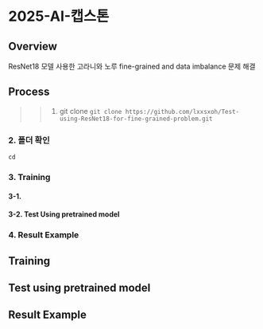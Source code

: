# 2025-AI-캡스톤
## Overview
ResNet18 모델 사용한 고라니와 노루 fine-grained and data imbalance 문제 해결
## Process
>  >1. git clone
```git clone https://github.com/lxxsxoh/Test-using-ResNet18-for-fine-grained-problem.git```
### 2. 폴더 확인
```cd ```
### 3. Training
#### 3-1.
#### 3-2. Test Using pretrained model

### 4. Result Example


## Training

## Test using pretrained model

## Result Example
